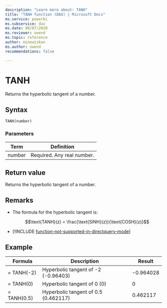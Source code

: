 ```yaml
---
description: "Learn more about: TANH"
title: "TANH function (DAX) | Microsoft Docs"
ms.service: powerbi 
ms.subservice: dax 
ms.date: 08/07/2020
ms.reviewer: owend
ms.topic: reference
author: minewiskan
ms.author: owend 
recommendations: false

---
```

# TANH

Returns the hyperbolic tangent of a number.  
  
## Syntax  
  
```dax
TANH(number)  
```
  
### Parameters  
  
|Term|Definition|  
|--------|--------------|  
|number|Required. Any real number.|  
  
## Return value

Returns the hyperbolic tangent of a number.  
  
## Remarks

- The formula for the hyperbolic tangent is:  

    $$\text{TANH}(z) = \frac{\text{SINH}(z)}{\text{COSH}(z)}$$

- [!INCLUDE [function-not-supported-in-directquery-mode](includes/function-not-supported-in-directquery-mode.md)]

## Example  
  
|Formula|Description|Result|  
|-----------|---------------|----------|  
|= TANH(-2)|Hyperbolic tangent of -2 (-0.96403)|-0.964028|  
|= TANH(0)|Hyperbolic tangent of 0 (0)|0|  
|= TANH(0.5)|Hyperbolic tangent of 0.5 (0.462117)|0.462117|  
